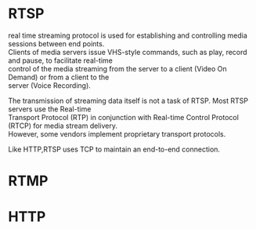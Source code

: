 # RTSP
real time streaming protocol is used for establishing and controlling media sessions between end points.  
Clients of media servers issue VHS-style commands, such as play, record and pause, to facilitate real-time  
control of the media streaming from the server to a client (Video On Demand) or from a client to the  
server (Voice Recording).  

The transmission of streaming data itself is not a task of RTSP. Most RTSP servers use the Real-time  
Transport Protocol (RTP) in conjunction with Real-time Control Protocol (RTCP) for media stream delivery.  
However, some vendors implement proprietary transport protocols.  

Like HTTP,RTSP uses TCP to maintain an end-to-end connection.  


# RTMP


# HTTP
